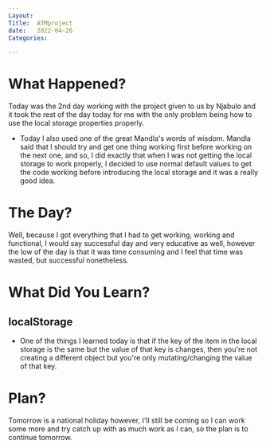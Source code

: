 ```yaml
---
Layout:
Title:  ATMproject
date:   2022-04-26
Categories:

---
```


# What Happened?
Today was the 2nd day working with the project given to us by Njabulo and it took the rest of the day today for me with the only problem being how to use the local storage properties properly.

- Today I also used one of the great Mandla's words of wisdom. Mandla said that I should try and get one thing working first before working on the next one, and so, I did exactly that when I was not getting the local storage to work properly, I decided to use normal default values to get the code working before introducing the local storage and it was a really good idea.

# The Day?
Well, because I got everything that I had to get working, working and functional, I would say successful day and very educative as well, however the low of the day is that it was time consuming and I feel that time was wasted, but successful nonetheless.

# What Did You Learn?
## localStorage
- One of the things I learned today is that if the key of the item in the local storage is the same but the value of that key is changes, then you're not creating a different object but you're only mutating/changing the value of that key.

# Plan?
Tomorrow is a national holiday however, I'll still be coming so I can work some more and try catch up with as much work as I can, so the plan is to continue tomorrow.